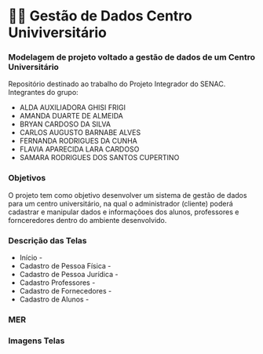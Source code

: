 # 👨‍🎓 Gestão de Dados Centro Univiversitário 

### Modelagem de projeto voltado a gestão de dados de um Centro Universitário
Repositório destinado ao trabalho do Projeto Integrador do SENAC. Integrantes do grupo: 
- ALDA AUXILIADORA GHISI FRIGI
- AMANDA DUARTE DE ALMEIDA
- BRYAN CARDOSO DA SILVA 
- CARLOS AUGUSTO BARNABE ALVES
- FERNANDA RODRIGUES DA CUNHA
- FLAVIA APARECIDA LARA CARDOSO 
- SAMARA RODRIGUES DOS SANTOS CUPERTINO

### Objetivos

O projeto tem como objetivo desenvolver um sistema de gestão de dados para um centro universitário, na qual o administrador (cliente) poderá cadastrar e manipular dados e informaçõoes dos alunos, professores e fornceredores dentro do ambiente desenvolvido.


### Descrição das Telas

* Início - 
* Cadastro de Pessoa Física -
* Cadastro de Pessoa Jurídica -
* Cadastro Professores -
* Cadastro de Fornecedores -
* Cadastro de Alunos -


### MER


### Imagens Telas
